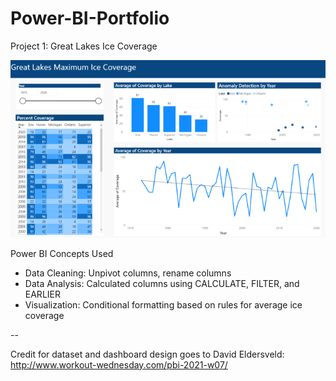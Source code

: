 # Power-BI-Portfolio

Project 1: Great Lakes Ice Coverage

![](https://github.com/jason-paulose/images/blob/main/Great%20Lakes%20Ice%20Coverage%20-%20Power%20BI%20Desktop.png)

Power BI Concepts Used
- Data Cleaning: Unpivot columns, rename columns
- Data Analysis: Calculated columns using CALCULATE, FILTER, and EARLIER
- Visualization: Conditional formatting based on rules for average ice coverage

--

Credit for dataset and dashboard design goes to David Eldersveld: http://www.workout-wednesday.com/pbi-2021-w07/
